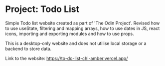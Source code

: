 # Project: Todo List

Simple Todo list website created as part of 'The Odin Project'. Revised how to use useState, filtering and mapping arrays, how to use dates in JS, react icons, importing and exporting modules and how to use props. 

This is a desktop-only website and does not utilise local storage or a backend to store data.

Link to the website: https://to-do-list-chi-amber.vercel.app/
